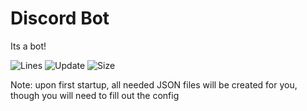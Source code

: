 # Discord Bot
Its a bot!

![Lines](https://img.shields.io/tokei/lines/github/Helodity/DiscordBot?color=purple&label=Total%20Lines&style=flat-square)
![Update](https://img.shields.io/github/last-commit/Helodity/DiscordBot?color=purple&label=Latest%20Commit&style=flat-square)
![Size](https://img.shields.io/github/languages/code-size/Helodity/DiscordBot?color=purple&label=Code%20%20Size&style=flat-square)

Note: upon first startup, all needed JSON files will be created for you, though you will need to fill out the config
